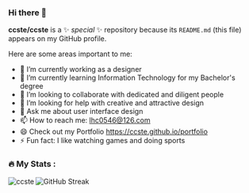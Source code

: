 ### Hi there 👋

**ccste/ccste** is a ✨ _special_ ✨ repository because its `README.md` (this file) appears on my GitHub profile.

Here are some areas important to me:

- 🔭 I’m currently working as a designer
- 🌱 I’m currently learning Information Technology for my Bachelor's degree
- 👯 I’m looking to collaborate with dedicated and diligent people
- 🤔 I’m looking for help with creative and attractive design
- 💬 Ask me about user interface design
- 📫 How to reach me: lhc0546@126.com
- 😄 Check out my Portfolio https://ccste.github.io/portfolio
- ⚡ Fun fact: I like watching games and doing sports

<h3 align="left">🔥   My Stats :</h3>

<img align="left" src="https://github-readme-stats.vercel.app/api?username=ccste&show_icons=true&locale=en" alt="ccste" />

<!-- <img align="right" src="https://github-readme-streak-stats.herokuapp.com/?user=ccste&" alt="ccste" /> -->

<div align="left">
  <img src="https://streak-stats.demolab.com?user=ccste&locale=en&mode=daily&hide_border=false&order=3&card_width=800" alt="GitHub Streak"  />
</div>

<!-- <a href="https://git.io/streak-stats"></a> -->
<!-- <img src="https://streak-stats.demolab.com?user=ccste&card_width=1000&card_height=300" alt="GitHub Streak" /> -->

<!-- &border_radius=24 -->

<!-- &border_radius=10 -->